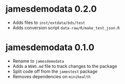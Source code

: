 # jamesdemodata 0.2.0

* Adds files to `inst/extdata/bds/test`
* Adds conversion script `data-raw/R/make_test_json.R`

# jamesdemodata 0.1.0

* Rename to `jamesdemodata`
* Adds a `NEWS.md` file to track changes to the package
* Split code off from the `jamestest` package
* Removes dependencies on `minihealth`
